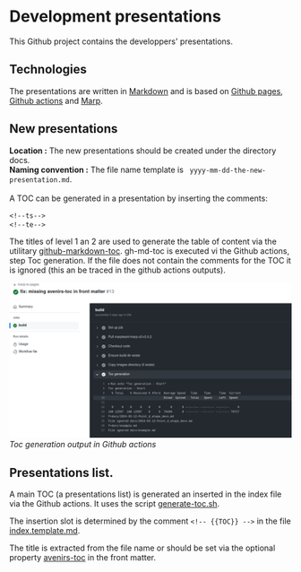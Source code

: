 
# Development presentations
This Github project contains the developpers' presentations. 

## Technologies
The presentations are written in <a href="https://www.markdownguide.org/cheat-sheet/" target="_blank">Markdown</a> and is based on <a href="https://pages.github.com/" target="_blank">Github pages</a>, <a href="https://docs.github.com/fr/actions" target="_blank">Github actions</a> and <a href="https://marp.app/" target="_blank"> Marp</a>.

## New presentations
**Location :** The new presentations should be created under the directory docs.<br/>
**Naming convention :** The file name template is ` yyyy-mm-dd-the-new-presentation.md`.<br/><br/>
A TOC can be generated in a presentation by inserting the comments:
```
<!--ts-->
<!--te-->
```
The titles of level 1 an 2 are used to generate the table of content via the utilitary <a href="https://github.com/ekalinin/github-markdown-toc" target="_blank"> github-markdown-toc</a>.
gh-md-toc is executed vi the Github actions, step Toc generation. If the file does not contain the comments for the TOC it is ignored (this an be traced in the github actions outputs).

![Presentation toc generation](./img/gh-actions-toc-step.png)
*Toc generation output in Github actions*

## Presentations list.
A main TOC (a presentations list) is generated an inserted in the index file via the Github actions. It uses the script [generate-toc.sh](https://github.com/avenirs-esr/presentations/blob/c78d67f3ce3eaa1c33e7458a8cb6a57f60d84f6a/scripts/generate-toc.sh). 

The insertion slot is determined by the comment
`<!-- {{TOC}} -->` in the file [index.template.md](https://github.com/avenirs-esr/presentations/blob/3d6d95017c072d0efff178592fee46b453419599/index.template.md?plain=1#L52).

The title is extracted from the file name or should be set via the optional property [avenirs-toc](https://github.com/avenirs-esr/presentations/blob/3d6d95017c072d0efff178592fee46b453419599/docs/2024-03-12-Point_d_etape_devs.md?plain=1#L4) in the front matter.
